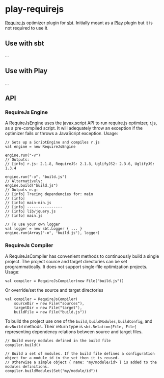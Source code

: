 play-requirejs
=========

[Require.js][require] optimizer plugin for [sbt][sbt]. Initially meant as a [Play][play] plugin but it is not
required to use it.

## Use with sbt

...

## Use with Play

...

## API

### RequireJs Engine

A RequireJsEngine uses the javax.script API to run require.js optimizer, r.js, as a pre-compiled script. It will
adequately throw an exception if the optimizer fails or throws a JavaScript exception. Usage:

    // Sets up a ScriptEngine and compiles r.js
    val engine = new RequireJsEngine

    engine.run("-v")
    // Outputs:
    // [info] r.js: 2.1.8, RequireJS: 2.1.8, UglifyJS2: 2.3.6, UglifyJS: 1.3.4

    engine.run("-o", "build.js")
    // Alternatively:
    engine.build("build.js")
    // Outputs e.g:
    // [info] Tracing dependencies for: main
    // [info]
    // [info] main-min.js
    // [info] ----------------
    // [info] lib/jquery.js
    // [info] main.js

    // To use your own logger
    val logger = new sbt.Logger { ... }
    engine.run(Array("-o", "build.js"), logger)

### RequireJs Compiler

A RequireJsCompiler has convenient methods to continuously build a single project. The project source and target directories can
be set programmatically. It does not support single-file optimization projects. Usage:

    val compiler = RequireJsCompiler(new File("build.js"))

Or override/set the source and target directories

    val compiler = RequireJsCompiler(
        sourceDir = new File("sources"),
        targetDir = new File("target"),
        buildFile = new File("build.js"))

To build the project use one of the `build`, `buildModules`, `buildConfig`, and `devBuild` methods. Their return type
 is `sbt.Relation[File, File]` representing dependency relations between source and target files.

    // Build every modules defined in the build file
    compiler.build()

    // Build a set of modules. If the build file defines a configuration object for a module id in the set then it is reused.
    // Otherwise a simple object { name: "my/module/id> } is added to the modules definitions.
    compiler.buildModules(Set("my/module/id"))




[require]: http://requirejs.org/
[play]: http://www.playframework.org/
[sbt]: https://github.com/harrah/xsbt